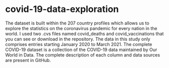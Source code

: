 # covid-19-data-exploration

The dataset is built within the 207 country profiles which allows us to explore the statistics on the coronavirus pandemic for every nation in the world. I used two .cvs files named covid_deaths and covid_vaccinations that you can see or download in the repository. The data in this study only comprises entries starting January 2020 to March 2021.
The complete COVID-19 dataset is a collection of the COVID-19 data maintained by Our World in Data.  The complete description of each column and data sources are present in GitHub. 
